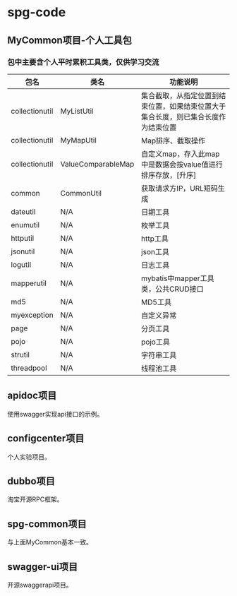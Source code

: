 # spg-code

## MyCommon项目-个人工具包

### 包中主要含个人平时累积工具类，仅供学习交流


|包名|类名|功能说明|
|----|----|------|
|collectionutil|MyListUtil|集合截取，从指定位置到结束位置，如果结束位置大于集合长度，则已集合长度作为结束位置|
|collectionutil|MyMapUtil|Map排序、截取操作|
|collectionutil|ValueComparableMap|自定义map，存入此map中是数据会按value值进行排序存放，[升序]|
|common|CommonUtil|获取请求方IP，URL短码生成|
|dateutil|N/A|日期工具|
|enumutil|N/A|枚举工具|
|httputil|N/A|http工具|
|jsonutil|N/A|json工具|
|logutil|N/A|日志工具|
|mapperutil|N/A|mybatis中mapper工具类，公共CRUD接口|
|md5|N/A|MD5工具|
|myexception|N/A|自定义异常|
|page|N/A|分页工具|
|pojo|N/A|pojo工具|
|strutil|N/A|字符串工具|
|threadpool|N/A|线程池工具|

## apidoc项目
使用swagger实现api接口的示例。

## configcenter项目
个人实验项目。

## dubbo项目
淘宝开源RPC框架。

## spg-common项目
与上面MyCommon基本一致。

## swagger-ui项目
开源swaggerapi项目。
